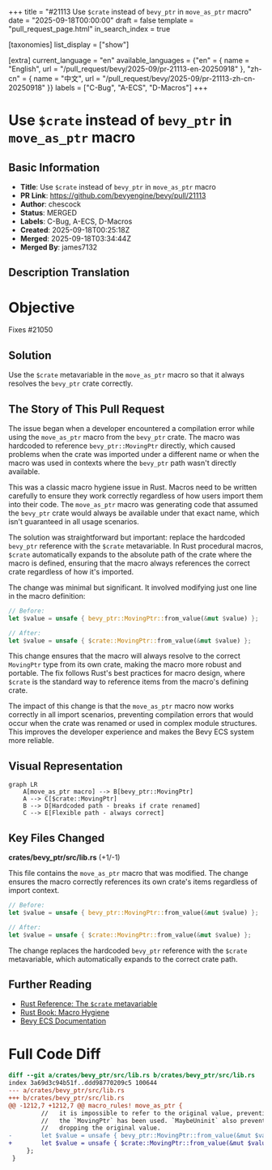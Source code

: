 +++
title = "#21113 Use `$crate` instead of `bevy_ptr` in `move_as_ptr` macro"
date = "2025-09-18T00:00:00"
draft = false
template = "pull_request_page.html"
in_search_index = true

[taxonomies]
list_display = ["show"]

[extra]
current_language = "en"
available_languages = {"en" = { name = "English", url = "/pull_request/bevy/2025-09/pr-21113-en-20250918" }, "zh-cn" = { name = "中文", url = "/pull_request/bevy/2025-09/pr-21113-zh-cn-20250918" }}
labels = ["C-Bug", "A-ECS", "D-Macros"]
+++

# Use `$crate` instead of `bevy_ptr` in `move_as_ptr` macro

## Basic Information
- **Title**: Use `$crate` instead of `bevy_ptr` in `move_as_ptr` macro
- **PR Link**: https://github.com/bevyengine/bevy/pull/21113
- **Author**: chescock
- **Status**: MERGED
- **Labels**: C-Bug, A-ECS, D-Macros
- **Created**: 2025-09-18T00:25:18Z
- **Merged**: 2025-09-18T03:34:44Z
- **Merged By**: james7132

## Description Translation
# Objective

Fixes #21050

## Solution

Use the `$crate` metavariable in the `move_as_ptr` macro so that it always resolves the `bevy_ptr` crate correctly.

## The Story of This Pull Request

The issue began when a developer encountered a compilation error while using the `move_as_ptr` macro from the `bevy_ptr` crate. The macro was hardcoded to reference `bevy_ptr::MovingPtr` directly, which caused problems when the crate was imported under a different name or when the macro was used in contexts where the `bevy_ptr` path wasn't directly available.

This was a classic macro hygiene issue in Rust. Macros need to be written carefully to ensure they work correctly regardless of how users import them into their code. The `move_as_ptr` macro was generating code that assumed the `bevy_ptr` crate would always be available under that exact name, which isn't guaranteed in all usage scenarios.

The solution was straightforward but important: replace the hardcoded `bevy_ptr` reference with the `$crate` metavariable. In Rust procedural macros, `$crate` automatically expands to the absolute path of the crate where the macro is defined, ensuring that the macro always references the correct crate regardless of how it's imported.

The change was minimal but significant. It involved modifying just one line in the macro definition:

```rust
// Before:
let $value = unsafe { bevy_ptr::MovingPtr::from_value(&mut $value) };

// After:
let $value = unsafe { $crate::MovingPtr::from_value(&mut $value) };
```

This change ensures that the macro will always resolve to the correct `MovingPtr` type from its own crate, making the macro more robust and portable. The fix follows Rust's best practices for macro design, where `$crate` is the standard way to reference items from the macro's defining crate.

The impact of this change is that the `move_as_ptr` macro now works correctly in all import scenarios, preventing compilation errors that would occur when the crate was renamed or used in complex module structures. This improves the developer experience and makes the Bevy ECS system more reliable.

## Visual Representation

```mermaid
graph LR
    A[move_as_ptr macro] --> B[bevy_ptr::MovingPtr]
    A --> C[$crate::MovingPtr]
    B --> D[Hardcoded path - breaks if crate renamed]
    C --> E[Flexible path - always correct]
```

## Key Files Changed

**crates/bevy_ptr/src/lib.rs** (+1/-1)

This file contains the `move_as_ptr` macro that was modified. The change ensures the macro correctly references its own crate's items regardless of import context.

```rust
// Before:
let $value = unsafe { bevy_ptr::MovingPtr::from_value(&mut $value) };

// After:
let $value = unsafe { $crate::MovingPtr::from_value(&mut $value) };
```

The change replaces the hardcoded `bevy_ptr` reference with the `$crate` metavariable, which automatically expands to the correct crate path.

## Further Reading

- [Rust Reference: The `$crate` metavariable](https://doc.rust-lang.org/reference/macros-by-example.html#the-crate-metavariable)
- [Rust Book: Macro Hygiene](https://doc.rust-lang.org/book/ch19-06-macros.html)
- [Bevy ECS Documentation](https://docs.rs/bevy_ecs/latest/bevy_ecs/)

# Full Code Diff
```diff
diff --git a/crates/bevy_ptr/src/lib.rs b/crates/bevy_ptr/src/lib.rs
index 3a69d3c94b51f..ddd98770209c5 100644
--- a/crates/bevy_ptr/src/lib.rs
+++ b/crates/bevy_ptr/src/lib.rs
@@ -1212,7 +1212,7 @@ macro_rules! move_as_ptr {
         //   it is impossible to refer to the original value, preventing further access after
         //   the `MovingPtr` has been used. `MaybeUninit` also prevents the compiler from
         //   dropping the original value.
-        let $value = unsafe { bevy_ptr::MovingPtr::from_value(&mut $value) };
+        let $value = unsafe { $crate::MovingPtr::from_value(&mut $value) };
     };
 }
 
```
